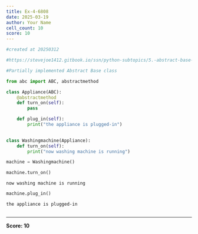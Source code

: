 ```yaml
---
title: Ex-4-6808
date: 2025-03-19
author: Your Name
cell_count: 10
score: 10
---
```


```python
#created at 20250312
```


```python
#https://stevejoe1412.gitbook.io/ssn/python-subtopics/5.-abstract-base-classes-abcs
```


```python
#Partially implemented Abstract Base class
```


```python
from abc import ABC, abstractmethod
```


```python
class Appliance(ABC):
    @abstractmethod
    def turn_on(self):
        pass

    def plug_in(self):
        print("the appliance is plugged-in")
    
```


```python
class Washingmachine(Appliance):
    def turn_on(self):
        print("now washing machine is running")
```


```python
machine = Washingmachine()
```


```python
machine.turn_on()
```

    now washing machine is running



```python
machine.plug_in()
```

    the appliance is plugged-in



```python

```


---
**Score: 10**